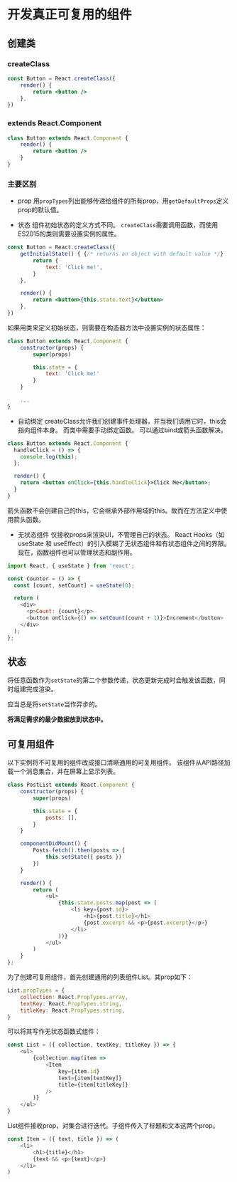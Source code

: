 # 开发真正可复用的组件

## 创建类

### createClass

```jsx
const Button = React.createClass({     
    render() {         
        return <button />     
    },
})
```
### extends React.Component

```jsx
class Button extends React.Component {
    render() {
        return <button />
    }
}
```

### 主要区别
* prop
用`propTypes`列出能够传递给组件的所有prop，用`getDefaultProps`定义prop的默认值。

* 状态
组件初始状态的定义方式不同。
`createClass`需要调用函数，而使用ES2015的类则需要设置实例的属性。
```jsx
const Button = React.createClass({
    getInitialState() { {/* returns an object with default value */}
        return {
            text: 'Click me!',
        }
    },

    render() {
        return <button>{this.state.text}</button>
    },
})
```
如果用类来定义初始状态，则需要在构造器方法中设置实例的状态属性：
```jsx
class Button extends React.Component {
    constructor(props) {
        super(props)

        this.state = {
            text: 'Click me!'
        }
    }

    ...
}
```
* 自动绑定
createClass允许我们创建事件处理器，并当我们调用它时，this会指向组件本身。
而类中需要手动绑定函数。
可以通过bind或箭头函数解决。
```jsx
class Button extends React.Component {
  handleClick = () => {
    console.log(this);
  };

  render() {
    return <button onClick={this.handleClick}>Click Me</button>;
  }
}

```
箭头函数不会创建自己的this，它会继承外部作用域的this。故而在方法定义中使用箭头函数。

* 无状态组件
仅接收props来渲染UI，不管理自己的状态。
React Hooks（如 useState 和 useEffect）的引入模糊了无状态组件和有状态组件之间的界限。现在，函数组件也可以管理状态和副作用。
```js
import React, { useState } from 'react';

const Counter = () => {
  const [count, setCount] = useState(0);

  return (
    <div>
      <p>Count: {count}</p>
      <button onClick={() => setCount(count + 1)}>Increment</button>
    </div>
  );
};
```

## 状态
将任意函数作为`setState`的第二个参数传递，状态更新完成时会触发该函数，同时组建完成渲染。

应当总是将`setState`当作异步的。

**将满足需求的最少数据放到状态中。**

## 可复用组件

以下实例将不可复用的组件改成接口清晰通用的可复用组件。
该组件从API路径加载一个消息集合，并在屏幕上显示列表。
```js
class PostList extends React.Component {
    constructor(props) {
        super(props)

        this.state = {
            posts: [],
        }
    }

    componentDidMount() {
        Posts.fetch().then(posts => {
            this.setState({ posts })
        })
    }

    render() {
        return (
            <ul>
                {this.state.posts.map(post => (
                    <li key={post.id}>
                        <h1>{post.title}</h1>
                        {post.excerpt && <p>{post.excerpt}</p>}
                    </li>
                ))}
            </ul>
        )
    }
};
```
为了创建可复用组件，首先创建通用的列表组件List。其prop如下：
```js
List.propTypes = {
    collection: React.PropTypes.array,
    textKey: React.PropTypes.string,
    titleKey: React.PropTypes.string,
}
```
可以将其写作无状态函数式组件：
```js
const List = ({ collection, textKey, titleKey }) => {
    <ul>
        {collection.map(item => 
            <Item
                key={item.id}
                text={item[textKey]}
                title={item[titleKey]}
            />
        )}
    </ul>
}
```
List组件接收prop，对集合进行迭代。子组件传入了标题和文本这两个prop。
```js
const Item = ({ text, title }) => (
    <li>
        <h1>{title}</h1>
        {text && <p>{text}</p>}
    </li>
)
```
